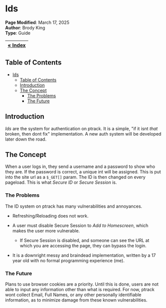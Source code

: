 # Ids 

**Page Modified**: March 17, 2025
\
**Author**: Brody King
\
**Type**: Guide

|**[« Index](/docs/index.md)** |
| --------------------------- | 

## Table of Contents

- [Ids](#ids)
  - [Table of Contents](#table-of-contents)
  - [Introduction](#introduction)
  - [The Concept](#the-concept)
    - [The Problems](#the-problems)
    - [The Future](#the-future)

## Introduction
*Ids* are the system for authentication on ptrack. It is a simple, "if it isnt *that* broken, then dont fix" implementation. A new auth system will be developed later down the road.

## The Concept
When a user logs in, they send a username and a password to show who they are. If the password is correct, a unique int will be assigned. This is put into the site url as a `$_GET[]` param. The ID is then changed on every pageload. This is what *Secure ID* or *Secure Session* is.

### The Problems
The ID system on ptrack has many vulnerabilities and annoyances. 

- Refreshing/Reloading does not work. 
   
- A user must disable Secure Session to *Add to Homescreen*, which makes the user more vulnerable.
  - If Secure Session is disabled, and someone can see the URL at which you are accessing the page, they can bypass the login.

- It is a downright messy and braindead implementation, written by a 17 year old with no formal programming experience (me). 

### The Future
Plans to use browser cookies are a priority. Until this is done, users are not able to input any information other than what is required. For now, ptrack wont collect Email, Full Names, or any other personally identifiable information, as to minimize damage from these known vulnerabilities. 